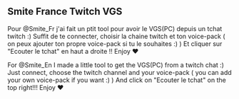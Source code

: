 ## Smite France Twitch VGS

Pour @Smite_Fr j'ai fait un ptit tool pour avoir le VGS(PC) depuis un tchat twitch :)
Suffit de te connecter, choisir la chaine twitch et ton voice-pack ( on peux ajouter ton propre voice-pack si tu le souhaites :) )
Et cliquer sur "Ecouter le tchat" en haut a droite !!
Enjoy ❤️

For @Smite_En I made a little tool to get the VGS(PC) from a twitch chat :)
Just connect, choose the twitch channel and your voice-pack ( you can add your own voice-pack if you want :) )
And click on "Ecouter le tchat" on the top right!!!
Enjoy ❤️
